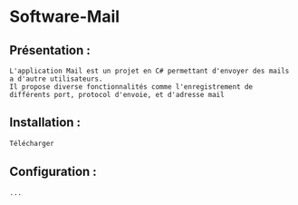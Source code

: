 # Software-Mail


## Présentation :
```
L'application Mail est un projet en C# permettant d'envoyer des mails a d'autre utilisateurs.
Il propose diverse fonctionnalités comme l'enregistrement de différents port, protocol d'envoie, et d'adresse mail

```
## Installation :
```bash
Télécharger
```

## Configuration :
```bash
...
```

<!--
## TODO
- [x] ..
- [ ] ...
-->
